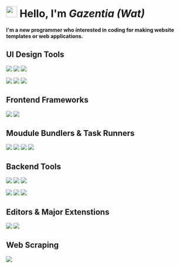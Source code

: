 <h1>
<img src="https://raw.githubusercontent.com/MartinHeinz/MartinHeinz/master/wave.gif" width="30px">
 Hello, I'm <i>Gazentia (Wat)</i>
</h1>
<p><b>I'm a new programmer who interested in coding for making website templates or web applications.</b></p>

<h2>
UI Design Tools
</h2>

![](https://img.shields.io/badge/Html5-msg?style=for-the-badge&logo=html5&logoColor=white&color=E34F26)
![](https://img.shields.io/badge/CSS3-msg?style=for-the-badge&logo=css3&logoColor=white&color=1572B6)
![](https://img.shields.io/badge/JavaScript-msg?style=for-the-badge&logo=javascript&logoColor=white&color=F7DF1E)

![](https://img.shields.io/badge/AdobeXD-Learning-1?style=for-the-badge&logo=adobexd&logoColor=white&labelColor=FF61F6&color=lightgrey)
![](https://img.shields.io/badge/AdobePhotoshop-msg?style=for-the-badge&logo=adobephotoshop&logoColor=white&color=31A8FF)
![](https://img.shields.io/badge/AdobeIllustrator-msg?style=for-the-badge&logo=adobeillustrator&logoColor=white&color=FF9A00)

<h2>
Frontend Frameworks
</h2>

![](https://img.shields.io/badge/Angular-Learning-1?style=for-the-badge&logo=angular&logoColor=white&labelColor=DD0031&color=lightgrey)
![](https://img.shields.io/badge/jQuery-msg?style=for-the-badge&logo=jquery&logoColor=white&color=0769AD)

<h2>
Moudule Bundlers & Task Runners
</h2>

![](https://img.shields.io/badge/Webpack-msg?style=for-the-badge&logo=webpack&logoColor=white&color=8DD6F9)
![](https://img.shields.io/badge/Sass-msg?style=for-the-badge&logo=sass&logoColor=white&color=CC6699)
![](https://img.shields.io/badge/PostCSS-msg?style=for-the-badge&logo=postcss&logoColor=white&color=DD3A0A)
![](https://img.shields.io/badge/Babel-msg?style=for-the-badge&logo=babel&logoColor=white&color=F9DC3E)

<h2>
Backend Tools
</h2>

![](https://img.shields.io/badge/Node.js-msg?style=for-the-badge&logo=node.js&logoColor=white&color=339933)
![](https://img.shields.io/badge/Express-msg?style=for-the-badge&logo=express&logoColor=white&color=000000)
![](https://img.shields.io/badge/Nodemon-msg?style=for-the-badge&logo=nodemon&logoColor=white&color=76D04B)

![](https://img.shields.io/badge/Postman-msg?style=for-the-badge&logo=postman&logoColor=white&color=FF6C37)
![](https://img.shields.io/badge/MongoDB-msg?style=for-the-badge&logo=mongodb&logoColor=white&color=47A248)
![](https://img.shields.io/badge/MySQL-msg?style=for-the-badge&logo=mysql&logoColor=white&color=4479A1)

<h2>
Editors & Major Extenstions
</h2>

![](https://img.shields.io/badge/VisualStudioCode-msg?style=for-the-badge&logo=visualstudiocode&logoColor=white&color=007ACC)
![](https://img.shields.io/badge/Prettier-msg?style=for-the-badge&logo=prettier&logoColor=white&color=F7B93E)

<h2>
Web Scraping
</h2>

![](https://img.shields.io/badge/Puppeteer-msg?style=for-the-badge&logo=puppeteer&logoColor=white&color=40B5A4)
